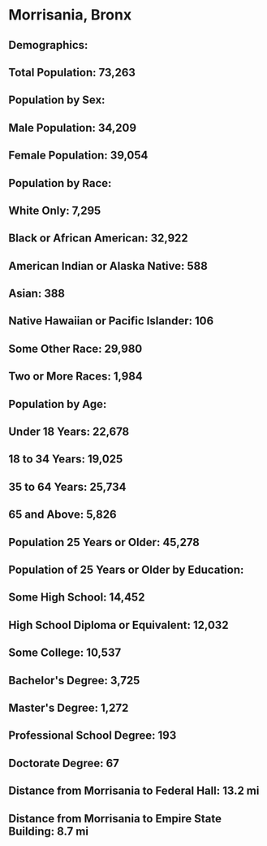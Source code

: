 # Morrisania, Bronx
## Demographics:
## Total Population: 73,263
## Population by Sex:
## Male Population: 34,209
## Female Population: 39,054
##
## Population by Race:
## White Only: 7,295
## Black or African American: 32,922
## American Indian or Alaska Native: 588
## Asian: 388
## Native Hawaiian or Pacific Islander: 106
## Some Other Race: 29,980
## Two or More Races: 1,984
##
## Population by Age:
## Under 18 Years: 22,678
## 18 to 34 Years: 19,025
## 35 to 64 Years: 25,734
## 65 and Above: 5,826
##
## Population 25 Years or Older: 45,278
## Population of 25 Years or Older by Education:
## Some High School: 14,452
## High School Diploma or Equivalent: 12,032
## Some College: 10,537
## Bachelor's Degree: 3,725
## Master's Degree: 1,272
## Professional School Degree: 193
## Doctorate Degree: 67
##
## Distance from Morrisania to Federal Hall: 13.2 mi
## Distance from Morrisania to Empire State Building: 8.7 mi


<script src="https://embed.github.com/view/geojson/YukiYoshimatsu/morrisania_neighborhood/blob/master/map.geojson.html"></script>

